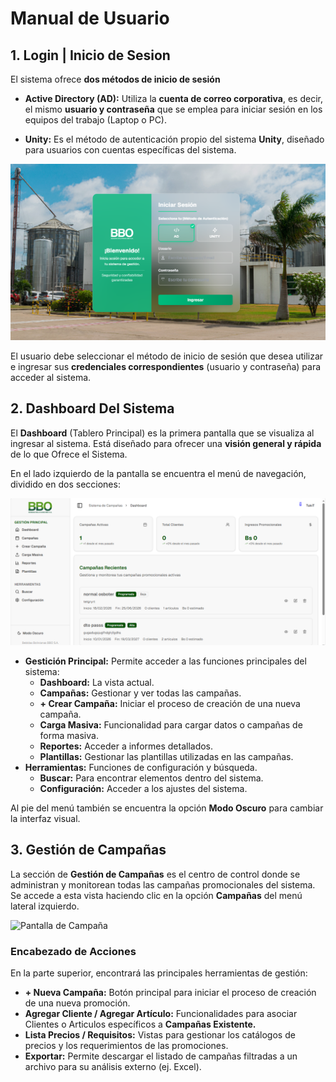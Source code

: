 # Manual de Usuario

## 1. Login | Inicio de Sesion

El sistema ofrece **dos métodos de inicio de sesión**
- **Active Directory (AD):** Utiliza la **cuenta de correo corporativa**, es decir, el mismo **usuario y contraseña** que se emplea para iniciar sesión en los equipos del trabajo (Laptop o PC).  

- **Unity:** Es el método de autenticación propio del sistema **Unity**, diseñado para usuarios con cuentas específicas del sistema.

![Pantalla de Login](./imagen/login.png)

El usuario debe seleccionar el método de inicio de sesión que desea utilizar e ingresar sus **credenciales correspondientes** (usuario y contraseña) para acceder al sistema.

## 2. Dashboard Del Sistema

El **Dashboard** (Tablero Principal) es la primera pantalla que se visualiza al ingresar al sistema. Está diseñado para ofrecer una **visión general y rápida** de lo que Ofrece el Sistema.

En el lado izquierdo de la pantalla se encuentra el menú de navegación, dividido en dos secciones:

![Pantalla De Dashboard](./imagen/Dashboard.png)
* **Gestición Principal:** Permite acceder a las funciones principales del sistema:
    * **Dashboard:** La vista actual.
    * **Campañas:** Gestionar y ver todas las campañas.
    * **+ Crear Campaña:** Iniciar el proceso de creación de una nueva campaña.
    * **Carga Masiva:** Funcionalidad para cargar datos o campañas de forma masiva.
    * **Reportes:** Acceder a informes detallados.
    * **Plantillas:** Gestionar las plantillas utilizadas en las campañas.
* **Herramientas:** Funciones de configuración y búsqueda.
    * **Buscar:** Para encontrar elementos dentro del sistema.
    * **Configuración:** Acceder a los ajustes del sistema.

Al pie del menú también se encuentra la opción **Modo Oscuro** para cambiar la interfaz visual.

## 3. Gestión de Campañas

La sección de **Gestión de Campañas** es el centro de control donde se administran y monitorean todas las campañas promocionales del sistema. Se accede a esta vista haciendo clic en la opción **Campañas** del menú lateral izquierdo.

![Pantalla de Campaña](./imagen/campaña.png)

### Encabezado de Acciones

En la parte superior, encontrará las principales herramientas de gestión:

* **+ Nueva Campaña:** Botón principal para iniciar el proceso de creación de una nueva promoción.
* **Agregar Cliente / Agregar Artículo:** Funcionalidades para asociar Clientes o Articulos específicos a **Campañas Existente.**
* **Lista Precios / Requisitos:** Vistas para gestionar los catálogos de precios y los requerimientos de las promociones.
* **Exportar:** Permite descargar el listado de campañas filtradas a un archivo para su análisis externo (ej. Excel).